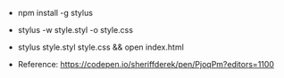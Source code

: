 - npm install -g stylus
- stylus -w style.styl -o style.css
- stylus style.styl style.css && open index.html

- Reference: https://codepen.io/sheriffderek/pen/PjoqPm?editors=1100
